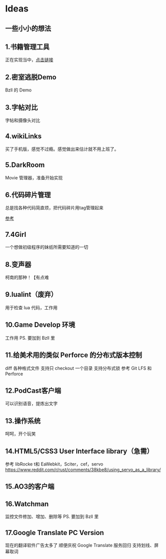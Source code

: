 ﻿# Ideas
一些小小的想法
---

## 1.书籍管理工具
正在实现当中，[点击链接](https://github.com/whatever1992/B)

## 2.密室逃脱Demo
Bzll 的 Demo

## 3.字帖对比
字帖和摄像头对比

## 4.wikiLinks
买了手机版，感觉不过瘾。感觉做出来估计就不用上班了。

## 5.DarkRoom
Movie 管理器，准备开始实现

## 6.代码碎片管理
总是找各种代码简直烦，把代码碎片用tag管理起来

[参考](http://matrix.sspai.com/p/b53bdfc0)

## 7.4Girl
一个想做初级程序的妹纸所需要知道的一切

## 8.变声器
柯南的那种！【有点难

## 9.lualint（废弃）
用于检查 lua 代码，工作用

## 10.Game Develop 环境
工作用
PS. 要加到 Bzll 里

## 11.给美术用的类似 Perforce 的分布式版本控制
diff 各种格式文件
支持只 checkout 一个目录
支持分布式锁
参考 Git LFS 和 Perforce

## 12.PodCast客户端
可以识别语音，提炼出文字

## 13.操作系统
呵呵，开个玩笑

## 14.HTML5/CSS3 User Interface library（急需）
参考 libRocke t和 EaWebkit，Sciter，cef，servo
https://www.reddit.com/r/rust/comments/38kbe8/using_servo_as_a_library/

## 15.AO3的客户端


## 16.Watchman
监控文件修加、增加、删除等
PS. 要加到 Bzll 里

## 17.Google Translate PC Version
现在的翻译软件广告太多了
顺便庆祝 Google Translate 服务回归
支持划线、屏幕取词